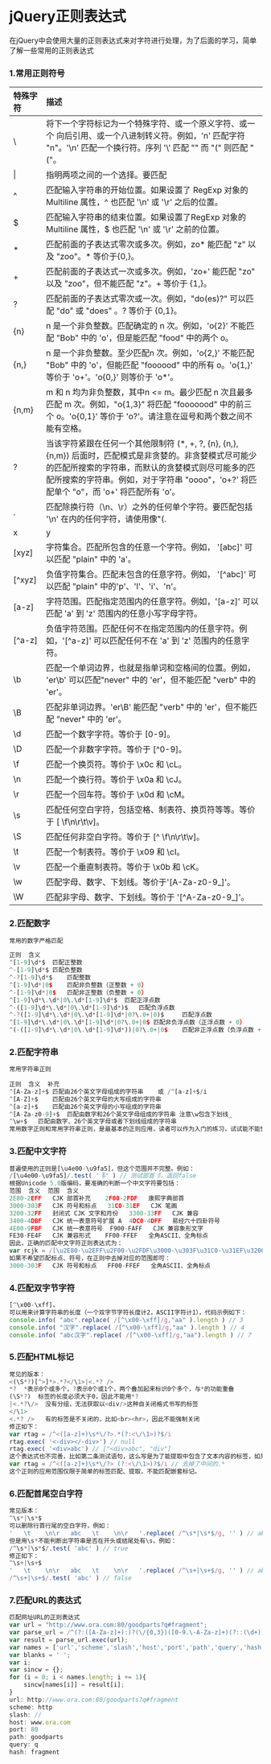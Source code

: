 # jQuery正则表达式


在jQuery中会使用大量的正则表达式来对字符进行处理，为了后面的学习，简单了解一些常用的正则表达式

### 1.常用正则符号
|特殊字符|描述|
|:-|:------|
| \ |	将下一个字符标记为一个特殊字符、或一个原义字符、或一个 向后引用、或一个八进制转义符。例如，'n' 匹配字符 "n"。'\n' 匹配一个换行符。序列 '\\' 匹配 "\" 而 "\(" 则匹配 "("。|	
| \| |  指明两项之间的一个选择。要匹配 |，请使用 \| 。|
|^|     匹配输入字符串的开始位置。如果设置了 RegExp 对象的 Multiline 属性，^ 也匹配 '\n' 或 '\r' 之后的位置。|
|$|	    匹配输入字符串的结束位置。如果设置了RegExp 对象的 Multiline 属性，$ 也匹配 '\n' 或 '\r' 之前的位置。|
|* |	匹配前面的子表达式零次或多次。例如，zo* 能匹配 "z" 以及 "zoo"。* 等价于{0,}。|
|+|	    匹配前面的子表达式一次或多次。例如，'zo+' 能匹配 "zo" 以及 "zoo"，但不能匹配 "z"。+ 等价于 {1,}。|
|?|     匹配前面的子表达式零次或一次。例如，"do(es)?" 可以匹配 "do" 或 "does" 。? 等价于 {0,1}。|
|{n}|	n 是一个非负整数。匹配确定的 n 次。例如，'o{2}' 不能匹配 "Bob" 中的 'o'，但是能匹配 "food" 中的两个 o。|
|{n,}|	n 是一个非负整数。至少匹配n 次。例如，'o{2,}' 不能匹配 "Bob" 中的 'o'，但能匹配 "foooood" 中的所有 o。'o{1,}' 等价于 'o+'。'o{0,}' 则等价于 'o*'。|
|{n,m}|	m 和 n 均为非负整数，其中n <= m。最少匹配 n 次且最多匹配 m 次。例如，"o{1,3}" 将匹配 "fooooood" 中的前三个 o。'o{0,1}' 等价于 'o?'。请注意在逗号和两个数之间不能有空格。|
|?|     当该字符紧跟在任何一个其他限制符 (*, +, ?, {n}, {n,}, {n,m}) 后面时，匹配模式是非贪婪的。非贪婪模式尽可能少的匹配所搜索的字符串，而默认的贪婪模式则尽可能多的匹配所搜索的字符串。例如，对于字符串 "oooo"，'o+?' 将匹配单个 "o"，而 'o+' 将匹配所有 'o'。|
|.| 	匹配除换行符（\n、\r）之外的任何单个字符。要匹配包括 '\n' 在内的任何字符，请使用像"(.|\n)"的模式。|
| x|y |	匹配 x 或 y。例如，'z|food' 能匹配 "z" 或 "food"。'(z|f)ood' 则匹配 "zood" 或 "food"。|
| [xyz] |	字符集合。匹配所包含的任意一个字符。例如， '[abc]' 可以匹配 "plain" 中的 'a'。|
|[^xyz]	|负值字符集合。匹配未包含的任意字符。例如， '[^abc]' 可以匹配 "plain" 中的'p'、'l'、'i'、'n'。|
|[a-z]|	字符范围。匹配指定范围内的任意字符。例如，'[a-z]' 可以匹配 'a' 到 'z' 范围内的任意小写字母字符。|
|[^a-z]|	负值字符范围。匹配任何不在指定范围内的任意字符。例如，'[^a-z]' 可以匹配任何不在 'a' 到 'z' 范围内的任意字符。|
|\b|	匹配一个单词边界，也就是指单词和空格间的位置。例如， 'er\b' 可以匹配"never" 中的 'er'，但不能匹配 "verb" 中的 'er'。|
|\B|	匹配非单词边界。'er\B' 能匹配 "verb" 中的 'er'，但不能匹配 "never" 中的 'er'。|
|\d	|   匹配一个数字字符。等价于 [0-9]。|
|\D|	匹配一个非数字字符。等价于 [^0-9]。|
|\f|	匹配一个换页符。等价于 \x0c 和 \cL。|
|\n|	匹配一个换行符。等价于 \x0a 和 \cJ。|
|\r|	匹配一个回车符。等价于 \x0d 和 \cM。|
|\s|	匹配任何空白字符，包括空格、制表符、换页符等等。等价于 [ \f\n\r\t\v]。|
|\S|	匹配任何非空白字符。等价于 [^ \f\n\r\t\v]。|
|\t|	匹配一个制表符。等价于 \x09 和 \cI。|
|\v|	匹配一个垂直制表符。等价于 \x0b 和 \cK。|
|\w|	匹配字母、数字、下划线。等价于'[A-Za-z0-9_]'。|
|\W|	匹配非字母、数字、下划线。等价于 '[^A-Za-z0-9_]'。|


### 2.匹配数字



```javascript
常用的数字严格匹配  

正则  含义  
^[1-9]\d*$  匹配正整数  
^-[1-9]\d*$ 匹配负整数  
^-?[1-9]\d*$    匹配整数  
^[1-9]\d*|0$    匹配非负整数（正整数 + 0）  
^-[1-9]\d*|0$   匹配非正整数（负整数 + 0）  
^[1-9]\d*\.\d*|0\.\d*[1-9]\d*$  匹配正浮点数  
^-([1-9]\d*\.\d*|0\.\d*[1-9]\d*)$   匹配负浮点数  
^-?([1-9]\d*\.\d*|0\.\d*[1-9]\d*|0?\.0+|0)$     匹配浮点数  
^[1-9]\d*\.\d*|0\.\d*[1-9]\d*|0?\.0+|0$ 匹配非负浮点数（正浮点数 + 0）  
^(-([1-9]\d*\.\d*|0\.\d*[1-9]\d*))|0?\.0+|0$    匹配非正浮点数（负浮点数 + 0）  
```

### 2.匹配字符串

```javascript
常用字符串正则  
  
正则  含义  补充  
^[A-Za-z]+$ 匹配由26个英文字母组成的字符串    或 /^[a-z]+$/i  
^[A-Z]+$    匹配由26个英文字母的大写组成的字符串   
^[a-z]+$    匹配由26个英文字母的小写组成的字符串   
^[A-Za-z0-9]+$  匹配由数字和26个英文字母组成的字符串 注意\w包含下划线_  
^\w+$   匹配由数字、26个英文字母或者下划线组成的字符串      
常用数字正则和常用字符串正则，是最基本的正则应用，读者可以作为入门的练习，试试能不能快速的读懂其中的含义。  
```

### 3.匹配中文字符
```javascript
普遍使用的正则是[\u4e00-\u9fa5]，但这个范围并不完整。例如：  
/[\u4e00-\u9fa5]/.test( '⻏' ) // 测试部首⻏，返回false  
根据Unicode 5.0版编码，要准确的判断一个中文字符要包括：  
范围  含义  范围  含义  
2E80-2EFF   CJK 部首补充    2F00-2FDF   康熙字典部首  
3000-303F   CJK 符号和标点   31C0-31EF   CJK 笔画  
3200-32FF   封闭式 CJK 文字和月份   3300-33FF   CJK 兼容  
3400-4DBF   CJK 统一表意符号扩展 A  4DC0-4DFF   易经六十四卦符号  
4E00-9FBF   CJK 统一表意符号  F900-FAFF   CJK 兼容象形文字  
FE30-FE4F   CJK 兼容形式    FF00-FFEF   全角ASCII、全角标点  
因此，正确的匹配中文字符正则表达式为：  
var rcjk = /[\u2E80-\u2EFF\u2F00-\u2FDF\u3000-\u303F\u31C0-\u31EF\u3200-\u32FF\u3300-\u33FF\u3400-\u4DBF\u4DC0-\u4DFF\u4E00-\u9FBF\uF900-\uFAFF\uFE30-\uFE4F\uFF00-\uFFEF]+/g;  
如果不希望匹配标点、符号，在正则中去掉对应的范围即可：  
3000-303F   CJK 符号和标点   FF00-FFEF   全角ASCII、全角标点  
```


### 4.匹配双字节字符
```javascript
[^\x00-\xff]，
可以用来计算字符串的长度（一个双字节字符长度计2，ASCII字符计1），代码示例如下：  
console.info( "abc".replace( /[^\x00-\xff]/g,"aa" ).length ) // 3  
console.info( "汉字".replace( /[^\x00-\xff]/g,"aa" ).length ) // 4  
console.info( "abc汉字".replace( /[^\x00-\xff]/g,"aa").length ) // 7  
```

### 5.匹配HTML标记
```javascript
常见的版本：  
<(\S*?)[^>]*>.*?</\1>|<.*? />  
*?  *表示0个或多个，?表示0个或1个，两个叠加起来标识0个多个，与*的功能重叠  
(\S*?)  标签的长度必须大于0，因此不能用*?   
|<.*?\/>  没有分组，无法获取以<div/>这种自关闭格式书写的标签  
</\1>  
<.*? />   有的标签是不关闭的，比如<br><hr>，因此不能强制关闭  
修正如下：  
var rtag = /^<([a-z]+)\s*\/?>.*(?:<\/\1>)?$/i  
rtag.exec( '<-div></-div>') // null   
rtag.exec( '<div>abc') // ["<div>abc", "div"]  
这个表达式也不完善，比如第二条测试语句，这么写是为了能提取中包含了文本内容的标签，如果要严格匹配，可再次修改为：  
var rtag = /^<([a-z]+)\s*\/?> (?:<\/\1>)?$/i // 去掉了中间的.*  
这个正则的应用范围仅限于简单的标签匹配、提取，不能匹配嵌套标记。  
```

### 6.匹配首尾空白字符

```javascript
常见版本：  
^\s*|\s*$  
可以删除行首行尾的空白字符，例如：  
'   \t    \n\r   abc   \t    \n\r   '.replace( /^\s*|\s*$/g, '' ) // abc  
但是用\s*不能判断出字符串是否在开头或结尾处有\s，例如：  
/^\s*|\s*$/.test( 'abc' ) // true  
修正如下：  
^\s+|\s+$  
'   \t    \n\r   abc   \t    \n\r   '.replace( /^\s+|\s+$/g, '' ) // abc  
/^\s+|\s+$/.test( 'abc' ) // false  
```


### 7.匹配URL的表达式
```javascript
匹配网址URL的正则表达式  
var url = "http://www.ora.com:80/goodparts?q#fragment";
var parse_url = /^(?:([A-Za-z]+):)?(\/{0,3})([0-9.\-A-Za-z]+)(?::(\d+))?(?:\/([^?#]*))?(?:\?([^#]*))?(?:#(.*))?$/;
var result = parse_url.exec(url);
var names = ['url','scheme','slash','host','port','path','query','hash'];
var blanks = ' ';
var i;
var sincw = {};
for (i = 0; i < names.length; i += 1){
    sincw[names[i]] = result[i];
}
url: http://www.ora.com:80/goodparts?q#fragment
scheme: http
slash: //
host: www.ora.com
port: 80
path: goodparts
query: q
hash: fragment

```
